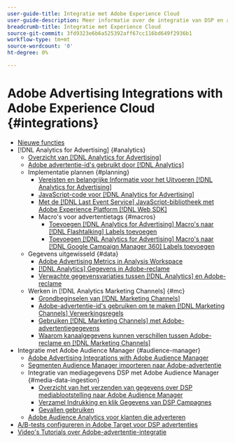 ```yaml
---
user-guide-title: Integratie met Adobe Experience Cloud
user-guide-description: Meer informatie over de integratie van DSP en advertenties in zoekopdrachten met andere Adobe Experience Cloud-producten en -services.
breadcrumb-title: Integratie met Experience Cloud
source-git-commit: 3fd9323e6b6a525392aff67cc116bd649f2936b1
workflow-type: tm+mt
source-wordcount: '0'
ht-degree: 0%

---
```



# Adobe Advertising Integrations with Adobe Experience Cloud {#integrations}

<!--  ADD LATER: and Adobe Experience Platform -->

+ [Nieuwe functies](/help/integrations/home.md)
+ [!DNL Analytics for Advertising] {#analytics}
   + [Overzicht van [!DNL Analytics for Advertising]](/help/integrations/analytics/overview.md)
   + [Adobe advertentie-id&#39;s gebruikt door [!DNL Analytics]](/help/integrations/analytics/ids.md)
   + Implementatie plannen {#planning}
      + [Vereisten en belangrijke Informatie voor het Uitvoeren [!DNL Analytics for Advertising]](/help/integrations/analytics/prerequisites.md)
      + [JavaScript-code voor [!DNL Analytics for Advertising]](/help/integrations/analytics/javascript.md)
      + [Met de [!DNL Last Event Service] JavaScript-bibliotheek met Adobe Experience Platform [!DNL Web SDK]](/help/integrations/analytics/web-sdk.md)
      + Macro&#39;s voor advertentietags {#macros}
         + [Toevoegen [!DNL Analytics for Advertising] Macro&#39;s naar [!DNL Flashtalking] Labels toevoegen](/help/integrations/analytics/macros-flashtalking.md)
         + [Toevoegen [!DNL Analytics for Advertising] Macro&#39;s naar [!DNL Google Campaign Manager 360] Labels toevoegen](/help/integrations/analytics/macros-google-campaign-manager.md)
   + Gegevens uitgewisseld {#data}
      + [Adobe Advertising Metrics in Analysis Workspace](/help/integrations/analytics/advertising-metrics-in-analytics.md)
      + [[!DNL Analytics] Gegevens in Adobe-reclame](/help/integrations/analytics/analytics-data-in-advertising.md)
      + [Verwachte gegevensvariaties tussen [!DNL Analytics] en Adobe-reclame](/help/integrations/analytics/data-variances.md)
   + Werken in [!DNL Analytics Marketing Channels] {#mc}
      + [Grondbeginselen van [!DNL Marketing Channels]](/help/integrations/analytics/marketing-channels/mc-overview.md)
      + [Adobe-advertentie-id&#39;s gebruiken om te maken [!DNL Marketing Channels] Verwerkingsregels](/help/integrations/analytics/marketing-channels/mc-ids.md)
      + [Gebruiken [!DNL Marketing Channels] met Adobe-advertentiegegevens](/help/integrations/analytics/marketing-channels/mc-ac-data.md)
      + [Waarom kanaalgegevens kunnen verschillen tussen Adobe-reclame en [!DNL Marketing Channels]](/help/integrations/analytics/marketing-channels/mc-data-variances.md)
+ Integratie met Adobe Audience Manager {#audience-manager}
   + [Adobe Advertising Integrations with Adobe Audience Manager](/help/integrations/audience-manager/overview.md)
   + [Segmenten Audience Manager importeren naar Adobe-advertentie](/help/integrations/audience-manager/import-audiences.md)
   + Integratie van mediagegevens DSP met Adobe Audience Manager {#media-data-ingestion}
      + [Overzicht van het verzenden van gegevens over DSP mediablootstelling naar Adobe Audience Manager](/help/integrations/audience-manager/media-data-integration/overview.md)
      + [Verzamel Indrukking en klik Gegevens van DSP Campagnes](/help/integrations/audience-manager/media-data-integration/collect.md)
      + [Gevallen gebruiken](/help/integrations/audience-manager/media-data-integration/use-cases.md)
   + [Adobe Audience Analytics voor klanten die adverteren](/help/integrations/audience-manager/audience-analytics.md)
+ [A/B-tests configureren in Adobe Target voor DSP advertenties](/help/integrations/target/overview-ab-tests.md)
+ [Video&#39;s Tutorials over Adobe-advertentie-integratie](https://experienceleague.adobe.com/docs/advertising-cloud-learn/tutorials/overview.html)<!-- rename if the tutorials TOC structure changes -->

